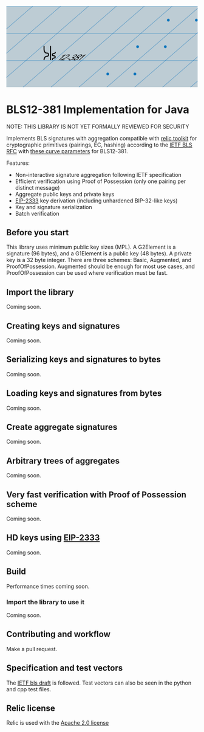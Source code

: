 <picture>
   <source media="(prefers-color-scheme: dark)" srcset="/Artboard 1.png">
   <source media="(prefers-color-scheme: light)" srcset="/Artboard 1.png">
   <img alt="BLS12-381" src="/Artboard 1.png">
</picture>

# BLS12-381 Implementation for Java

NOTE: THIS LIBRARY IS NOT YET FORMALLY REVIEWED FOR SECURITY

Implements BLS signatures with aggregation compatible with [relic toolkit](https://github.com/relic-toolkit/relic)
for cryptographic primitives (pairings, EC, hashing) according to the
[IETF BLS RFC](https://datatracker.ietf.org/doc/draft-irtf-cfrg-bls-signature/)
with [these curve parameters](https://datatracker.ietf.org/doc/draft-irtf-cfrg-pairing-friendly-curves/)
for BLS12-381.

Features:

* Non-interactive signature aggregation following IETF specification
* Efficient verification using Proof of Possession (only one pairing per distinct message)
* Aggregate public keys and private keys
* [EIP-2333](https://eips.ethereum.org/EIPS/eip-2333) key derivation (including unhardened BIP-32-like keys)
* Key and signature serialization
* Batch verification

## Before you start

This library uses minimum public key sizes (MPL). A G2Element is a signature (96 bytes), and a G1Element is a public key (48 bytes). A private key is a 32 byte integer. There are three schemes: Basic, Augmented, and ProofOfPossession. Augmented should be enough for most use cases, and ProofOfPossession can be used where verification must be fast.

## Import the library

Coming soon.

## Creating keys and signatures

Coming soon.

## Serializing keys and signatures to bytes

Coming soon.

## Loading keys and signatures from bytes

Coming soon.

## Create aggregate signatures

Coming soon.

## Arbitrary trees of aggregates

Coming soon.

## Very fast verification with Proof of Possession scheme

Coming soon.

## HD keys using [EIP-2333](https://github.com/ethereum/EIPs/pull/2333)

Coming soon.

## Build

Performance times coming soon.

### Import the library to use it

Coming soon. 

## Contributing and workflow

Make a pull request.

## Specification and test vectors

The [IETF bls draft](https://datatracker.ietf.org/doc/draft-irtf-cfrg-hash-to-curve/)
is followed. Test vectors can also be seen in the python and cpp test files.

## Relic license

Relic is used with the
[Apache 2.0 license](https://github.com/relic-toolkit/relic/blob/master/LICENSE.Apache-2.0)
